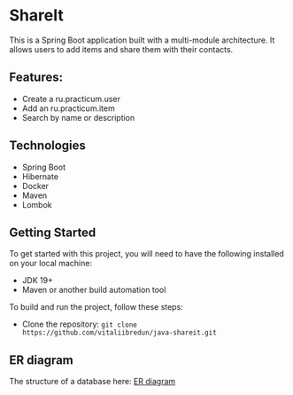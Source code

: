 # ShareIt 

This is a Spring Boot application built with a multi-module architecture. It allows users to add items and share them with their contacts. 
  
## Features:	
- Create a ru.practicum.user
- Add an ru.practicum.item
- Search by name or description

## Technologies
* Spring Boot
* Hibernate
* Docker
* Maven
* Lombok
 
## Getting Started
To get started with this project, you will need to have the following installed on your local machine:

* JDK 19+
* Maven or another build automation tool 

To build and run the project, follow these steps:

* Clone the repository: `git clone https://github.com/vitaliibredun/java-shareit.git`

## ER diagram

The structure of a database here: [ER diagram](https://github.com/vitaliibredun/java-shareit/wiki/ER-diagram)
